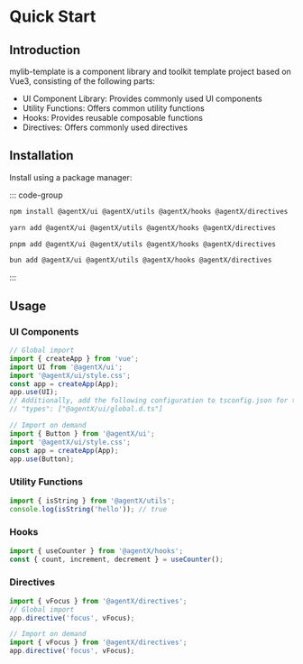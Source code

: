 # Quick Start

## Introduction

mylib-template is a component library and toolkit template project based on Vue3, consisting of the following parts:

- UI Component Library: Provides commonly used UI components
- Utility Functions: Offers common utility functions
- Hooks: Provides reusable composable functions
- Directives: Offers commonly used directives

## Installation

Install using a package manager:

::: code-group

```bash [npm]
npm install @agentX/ui @agentX/utils @agentX/hooks @agentX/directives
```

```bash [yarn]
yarn add @agentX/ui @agentX/utils @agentX/hooks @agentX/directives
```

```bash [pnpm]
pnpm add @agentX/ui @agentX/utils @agentX/hooks @agentX/directives
```

```bash [bun]
bun add @agentX/ui @agentX/utils @agentX/hooks @agentX/directives
```

:::

## Usage

### UI Components

```ts
// Global import
import { createApp } from 'vue';
import UI from '@agentX/ui';
import '@agentX/ui/style.css';
const app = createApp(App);
app.use(UI);
// Additionally, add the following configuration to tsconfig.json for type hints:
// "types": ["@agentX/ui/global.d.ts"]

// Import on demand
import { Button } from '@agentX/ui';
import '@agentX/ui/style.css';
const app = createApp(App);
app.use(Button);
```

### Utility Functions

```ts
import { isString } from '@agentX/utils';
console.log(isString('hello')); // true
```

### Hooks

```ts
import { useCounter } from '@agentX/hooks';
const { count, increment, decrement } = useCounter();
```

### Directives

```ts
import { vFocus } from '@agentX/directives';
// Global import
app.directive('focus', vFocus);

// Import on demand
import { vFocus } from '@agentX/directives';
app.directive('focus', vFocus);
```
